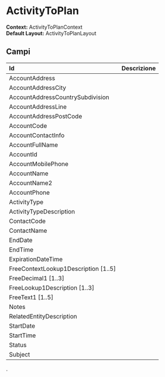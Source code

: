 # ActivityToPlan

**Context:** ActivityToPlanContext  
**Default Layout:** ActivityToPlanLayout

## Campi

| Id | Descrizione |
| :--- | :--- |
| AccountAddress |  |
| AccountAddressCity |  |
| AccountAddressCountrySubdivision |  |
| AccountAddressLine |  |
| AccountAddressPostCode |  |
| AccountCode |  |
| AccountContactInfo |  |
| AccountFullName |  |
| AccountId |  |
| AccountMobilePhone |  |
| AccountName |  |
| AccountName2 |  |
| AccountPhone |  |
| ActivityType |  |
| ActivityTypeDescription |  |
| ContactCode |  |
| ContactName |  |
| EndDate |  |
| EndTime |  |
| ExpirationDateTime |  |
| FreeContextLookup1Description \[1..5\] |  |
| FreeDecimal1 \[1..3\] |  |
| FreeLookup1Description \[1..3\] |  |
| FreeText1 \[1..5\] |  |
| Notes |  |
| RelatedEntityDescription |  |
| StartDate |  |
| StartTime |  |
| Status |  |
| Subject |  |

.